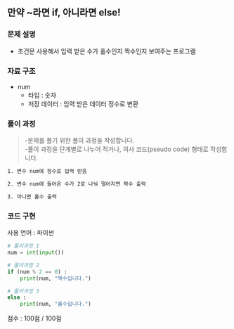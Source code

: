 
## 만약 ~라면 if, 아니라면 else!

### 문제 설명

- 조건문 사용해서 입력 받은 수가 홀수인지 짝수인지 보여주는 프로그램<br>


### 자료 구조

- num<br>
    - 타입 : 숫자
    - 저장 데이터 : 입력 받은 데이터 정수로 변환

### 풀이 과정

>-문제를 풀기 위한 풀이 과정을 작성합니다.<br>
>-풀이 과정을 단계별로 나누어 적거나, 의사 코드(pseudo code) 형태로 작성합니다.<Br>

```txt
1. 변수 num에 정수로 입력 받음

2. 변수 num에 들어온 수가 2로 나눠 떨어지면 짝수 출력

3. 아니면 홀수 출력

```

### 코드 구현
사용 언어 : 파이썬<br>

 
```python
# 풀이과정 1
num = int(input())

# 풀이과정 2
if (num % 2 == 0) :
    print(num, "짝수입니다.")

# 풀이과정 3
else :
    print(num, "홀수입니다.")

```


점수 : 100점 / 100점